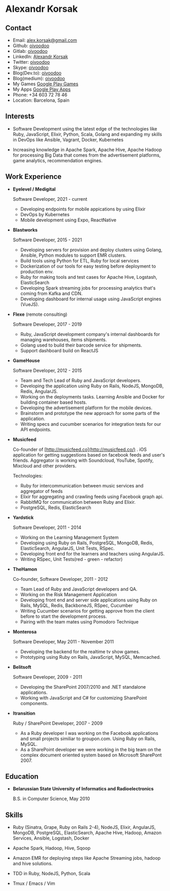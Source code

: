 Alexandr Korsak
===============


Contact
--------

*   Email: [alex.korsak@gmail.com](mailto:alex.korsak@gmail.com)
*   Github: [oivoodoo](https://github.com/oivoodoo)
*   Gitlab: [oivoodoo](https://gitlab.com/oivoodoo)
*   LinkedIn: [Alexandr Korsak](https://www.linkedin.com/pub/alexandr-korsak/10/14a/722/en)
*   Twitter: [oivoodoo](http://twitter.com/oivoodoo)
*   Skype: [oivoodoo](skype:oivoodoo)
*   Blog(Dev.to): [oivoodoo](https://dev.to/@oivoodoo)
*   Blog(medium): [oivoodoo](https://medium.com/@oivoodoo)
*   My Games [Google Play Games](https://play.google.com/store/apps/dev?id=6488507155306346112)
*   My Apps [Google Play Apps](https://play.google.com/store/apps/developer?id=Bitscorp)
*   Phone: +34 603 72 78 46
*   Location: Barcelona, Spain

Interests
---------

*   Software Development using the latest edge of the technologies like Ruby,
    JavaScript, Elixir, Python, Scala, Golang and expanding my skills in DevOps like Ansible,
    Vagrant, Docker, Kubernetes

*   Increasing knowledge in Apache Spark, Apache Hive, Apache Hadoop for processing Big Data that comes
    from the advertisement platforms, game analytics, recommendation engines.

Work Experience
---------------

*   **Eyelevel / Medigital**

    Software Developer, 2021 - current

    -   Developing endpoints for mobile appications by using Elixir
    -   DevOps by Kubernetes
    -   Mobile development using Expo, ReactNative

*   **Blastworks**

    Software Developer, 2015 - 2021

    -   Developing servers for provision and deploy clusters using Golang,
        Ansible, Python modules to support EMR clusters.
    -   Build tools using Python for ETL, Ruby for local services
    -   Dockerization of our tools for easy testing before deployment
        to production env.
    -   Ruby for making tools and test cases for Apache Hive, Logstash,
        ElasticSearch
    -   Developing Spark streaming jobs for processing analytics that's coming
        from Kafka and CDN.
    -   Developing dashboard for internal usage using JavaScript engines (VueJS).

*   **Flexe** (remote consulting)

    Software Developer, 2017 - 2019

    - Ruby, JavaScript development company's internal dashboards for managing warehouses, items shipments.
    - Golang used to build their barcode service for shipments.
    - Support dashboard build on ReactJS

*   **GameHouse**

    Software Developer, 2012 - 2015

    -   Team and Tech Lead of Ruby and JavaScript developers.
    -   Developing the application using Ruby on Rails, NodeJS, MongoDB, Redis,
        AngularJS.
    -   Working on the deployments tasks. Learning Ansible and Docker for
        building container based hosts.
    -   Developing the advertisement platform for the mobile devices.
    -   Brainstorm and prototype the new approach for some parts of the
        application.
    -   Writing specs and cucumber scenarios for integration tests for our API
        endpoints.

*   **Musicfeed**

    Co-founder of [http://musicfeed.co](http://musicfeed.co/) . iOS application
    for getting suggestions based on facebook feeds and user's friends. Aggregator
    is working with Soundcloud, YouTube, Spotify, Mixcloud and other providers.

    Technologies:

    - Ruby for intercommunication between music services and aggregator of feeds
    - Elixir for aggregating and crawling feeds using Facebook graph
      api.
    - RabbitMQ for communication between Ruby and Elixir.
    - PostgreSQL, Redis, ElasticSearch

*   **Yardstick**

    Software Developer, 2011 - 2014

    -   Working on the Learning Management System
    -   Developing using Ruby on Rails, PostgreSQL, MongoDB, Redis,
        ElasticSearch, AngularJS, Unit Tests, RSpec.
    -   Developing front end for the learners and teachers using AngularJS.
    -   Writing RSpec, Unit Tests(red - green - refactor)

*   **TheHamon**

    Co-founder, Software Developer, 2011 - 2012

    -   Team Lead of Ruby and JavaScript developers and QA.
    -   Working on the Risk Management Application
    -   Developing front end and server side applications using Ruby on Rails,
        MySQL, Redis, BackboneJS, RSpec, Cucumber
    -   Writing Cucumber scenarios for getting approve from the client
        before to start the development process.
    -   Pairing with the team mates using Pomodoro Technique

*   **Monterosa**

    Software Developer, May 2011 - November 2011

    -   Developing the backend for the realtime tv show games.
    -   Prototyping using Ruby on Rails, JavaScript, MySQL, Memcached.

*   **Belitsoft**

    Software Developer, 2009 - 2011

    -   Developing the SharePoint 2007/2010 and .NET standalone applications.
    -   Working with JavaScript and C# for customizing SharePoint components.

*   **Itransition**

    Ruby / SharePoint Developer, 2007 - 2009

    -   As a Ruby developer I was working on the Facebook applications and small
        projects similiar to groupon.com. Using Ruby on Rails, MySQL.
    -   As a SharePoint developer we were working in the big team on the
        complex document oriented system based on Microsoft SharePont 2007.


Education
---------

*   **Belarussian State University of Informatics and Radioelectronics**

    B.S. in Computer Science, May 2010


Skills
------

*   Ruby (Sinatra, Grape, Ruby on Rails 2-4), NodeJS, Elixir, AngularJS, MongoDB,
    PostgreSQL, ElasticSearch, Apache Hive, Hadoop, Amazon Services, Ansible,
    Logstash, Docker

*   Apache Spark, Hadoop, Hive, Sqoop

*   Amazon EMR for deploying steps like Apache Streaming jobs, hadoop and hive
    solutions.

*   TDD in Ruby, NodeJS, Python, Scala

*   Tmux / Emacs / Vim
